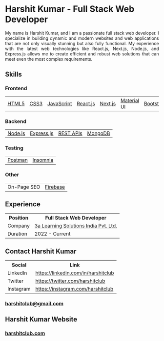<h1>Harshit Kumar - Full Stack Web Developer</h1>
<p align="justify">My name is Harshit Kumar, and I am a passionate full stack web developer. I specialize in building dynamic and modern websites and web applications that are not only visually stunning but also fully functional. My experience with the latest web technologies like React.js, Next.js, Node.js, and Express.js allows me to create efficient and robust web solutions that can meet even the most complex requirements.</p>
<h2>Skills</h2>
<h3>Frontend</h3>
<table>
  <tbody>
    <tr>
      <td><a href="https://developer.mozilla.org/en-US/docs/Glossary/HTML5" target="_blank">HTML5</a></td>
      <td><a href="https://developer.mozilla.org/en-US/docs/Web/CSS" target="_blank">CSS3</a></td>
      <td><a href="https://developer.mozilla.org/en-US/docs/Web/JavaScript" target="_blank">JavaScript</a></td>
      <td><a href="https://react.dev/" target="_blank">React.js</a></td>
      <td><a href="https://nextjs.org/" target="_blank">Next.js</a></td>
      <td><a href="https://mui.com/" target="_blank">Material UI</a></td>
      <td><a href="https://react-bootstrap.github.io/" target="_blank">Bootstrap</a></td>
    </tr>
  </tbody>
  </table>
  <h3>Backend</h3>
<table>
  <tbody>
    <tr>
      <td><a href="https://nodejs.org/" target="_blank">Node.js</a></td>
      <td><a href="https://expressjs.com/" target="_blank">Express.js</a></td>
      <td><a href="https://developer.mozilla.org/en-US/docs/Glossary/REST" target="_blank">REST APIs</a></td>
      <td><a href="https://www.mongodb.com/" target="_blank">MongoDB</a></td>
    </tr>
  </tbody>
  </table>
   <h3>Testing</h3>
<table>
  <tbody>
    <tr>
      <td><a href="https://www.postman.com/" target="_blank">Postman</a></td>
      <td><a href="https://insomnia.rest/" target="_blank">Insomnia</a></td>
    </tr>
  </tbody>
  </table>
   <h3>Other</h3>
<table>
  <tbody>
    <tr>
      <td>On-Page SEO</td>
      <td><a href="https://firebase.google.com/" target="_blank">Firebase</a></td>
    </tr>
  </tbody>
  </table>
  
  <h2>Experience</h2>
  <table>
    <tbody>
      <tr>
      <th>Position</th>
      <th>Full Stack Web Developer</th>
        </tr>
      <tr>
        <td>Company</td>
        <td><a href="https://3alearningsolutions.com" target="_blank">3a Learning Solutions India Pvt. Ltd.</a></td>
      </tr>
      <tr>
        <td>Duration</td>
        <td>2022 - Current</td>
      </tr>
    </tbody>
  </table>
  
  <h2>Contact Harshit Kumar</h2>
<table>
    <tbody>
      <tr>
      <th>Social</th>
      <th>Link</th>
        </tr>
      <tr>
        <td>LinkedIn</td>
        <td><a href="https://linkedin.com/in/harshitclub" target="_blank">https://linkedin.com/in/harshitclub</a></td>
      </tr>
      <tr>
        <td>Twitter</td>
       <td><a href="https://twitter.com/harshitclub" target="_blank">https://twitter.com/harshitclub</a></td>
      </tr>
      <tr>
        <td>Instagram</td>
       <td><a href="https://instagram.com/harshitclub" target="_blank">https://instagram.com/harshitclub</a></td>
      </tr>
    </tbody>
  </table>
  
  <h3><a href="mailto: harshitclub@gmail.com">harshitclub@gmail.com</a></h3>
  
  <h2>Harshit Kumar Website</h2>
  <h3><a href="https://www.harshitclub.com">harshitclub.com</a></h3>
